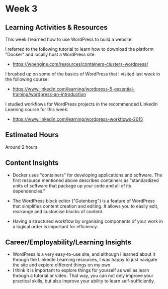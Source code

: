 # Week 3

## Learning Activities & Resources
This week I learned how to use WordPress to build a website.

I referred to the following tutorial to learn how to download the platform "Docker" and locally host a WordPress site:
- https://wpengine.com/resources/containers-clusters-wordpress/

I brushed up on some of the basics of WordPress that I visited last week in the following course:
- https://www.linkedin.com/learning/wordpress-5-essential-training/wordpress-an-introduction

I studied workflows for WordPress projects in the recommended LinkedIn Learning course for this week:
- https://www.linkedin.com/learning/wordpress-workflows-2015

## Estimated Hours
Around 2 hours

## Content Insights
- Docker uses "containers" for developing applications and software. The first resource mentioned above describes containers as "standardized units of software that package up your code and all of its dependencies."

- The WordPress block editor ("Gutenberg") is a feature of WordPress that simplifies content creation and editing. It allows you to easily edit, rearrange and customise blocks of content.

- Having a structured workflow by organising components of your work in a logical order is important for efficiency.

## Career/Employability/Learning Insights
- WordPress is a very easy-to-use site, and although I learned about it through the LinkedIn Learning resources, I was happy to just navigate the site and explore different things on my own.
- I think it is important to explore things for yourself as well as learn through a tutorial or video. That way, you can not only improve your practical skills, but also improve your ability to learn self-sufficiently.